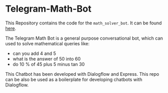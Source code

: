 # Telegram-Math-Bot

This Repository contains the code for the `math_solver_bot`. It can be found [here](http://t.me/math_solver_bot).

The Telegram Math Bot is a general purpose conversational bot, which can used to solve mathematical queries like:

+ can you add 4 and 5
+ what is the answer of 50 into 60
+ do 10 % of 45 plus 5 minus tan 30

This Chatbot has been developed with Dialogflow and Express. This repo can be also be used as a boilerplate for developing chatbots with Dialogflow.
